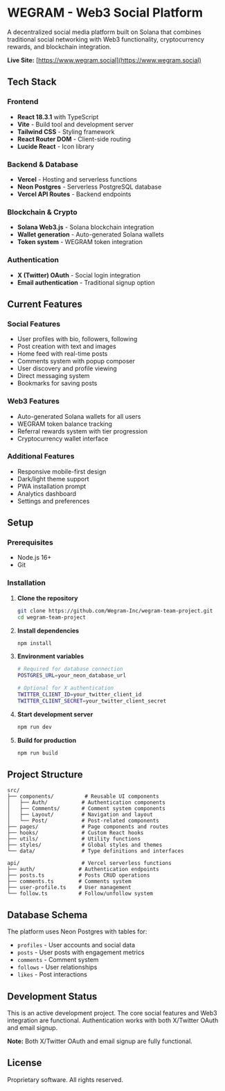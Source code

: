 # WEGRAM - Web3 Social Platform

A decentralized social media platform built on Solana that combines traditional social networking with Web3 functionality, cryptocurrency rewards, and blockchain integration.

**Live Site:** [https://www.wegram.social](https://www.wegram.social)

<!-- Force rebuild with VITE environment variables -->

## Tech Stack

### Frontend
- **React 18.3.1** with TypeScript
- **Vite** - Build tool and development server
- **Tailwind CSS** - Styling framework
- **React Router DOM** - Client-side routing
- **Lucide React** - Icon library

### Backend & Database
- **Vercel** - Hosting and serverless functions
- **Neon Postgres** - Serverless PostgreSQL database
- **Vercel API Routes** - Backend endpoints

### Blockchain & Crypto
- **Solana Web3.js** - Solana blockchain integration
- **Wallet generation** - Auto-generated Solana wallets
- **Token system** - WEGRAM token integration

### Authentication
- **X (Twitter) OAuth** - Social login integration
- **Email authentication** - Traditional signup option

## Current Features

### Social Features
- User profiles with bio, followers, following
- Post creation with text and images
- Home feed with real-time posts
- Comments system with popup composer
- User discovery and profile viewing
- Direct messaging system
- Bookmarks for saving posts

### Web3 Features
- Auto-generated Solana wallets for all users
- WEGRAM token balance tracking
- Referral rewards system with tier progression
- Cryptocurrency wallet interface

### Additional Features
- Responsive mobile-first design
- Dark/light theme support
- PWA installation prompt
- Analytics dashboard
- Settings and preferences

## Setup

### Prerequisites
- Node.js 16+
- Git

### Installation

1. **Clone the repository**
   ```bash
   git clone https://github.com/Wegram-Inc/wegram-team-project.git
   cd wegram-team-project
   ```

2. **Install dependencies**
   ```bash
   npm install
   ```

3. **Environment variables**
   ```bash
   # Required for database connection
   POSTGRES_URL=your_neon_database_url

   # Optional for X authentication
   TWITTER_CLIENT_ID=your_twitter_client_id
   TWITTER_CLIENT_SECRET=your_twitter_client_secret
   ```

4. **Start development server**
   ```bash
   npm run dev
   ```

5. **Build for production**
   ```bash
   npm run build
   ```

## Project Structure

```
src/
├── components/          # Reusable UI components
│   ├── Auth/           # Authentication components
│   ├── Comments/       # Comment system components
│   ├── Layout/         # Navigation and layout
│   └── Post/           # Post-related components
├── pages/              # Page components and routes
├── hooks/              # Custom React hooks
├── utils/              # Utility functions
├── styles/             # Global styles and themes
└── data/               # Type definitions and interfaces

api/                    # Vercel serverless functions
├── auth/              # Authentication endpoints
├── posts.ts           # Posts CRUD operations
├── comments.ts        # Comments system
├── user-profile.ts    # User management
└── follow.ts          # Follow/unfollow system
```

## Database Schema

The platform uses Neon Postgres with tables for:
- `profiles` - User accounts and social data
- `posts` - User posts with engagement metrics
- `comments` - Comment system
- `follows` - User relationships
- `likes` - Post interactions

## Development Status

This is an active development project. The core social features and Web3 integration are functional. Authentication works with both X/Twitter OAuth and email signup.

**Note:** Both X/Twitter OAuth and email signup are fully functional.

## License

Proprietary software. All rights reserved.

<!-- Force deployment -->
